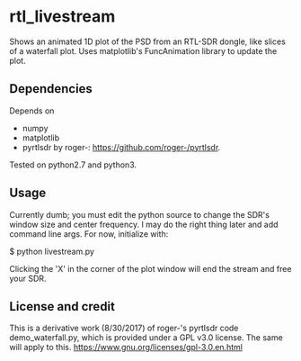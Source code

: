 # rtl_livestream
Shows an animated 1D plot of the PSD from an RTL-SDR dongle, like slices of a waterfall plot.
Uses matplotlib's FuncAnimation library to update the plot.

## Dependencies
Depends on
- numpy
- matplotlib
- pyrtlsdr by roger-: https://github.com/roger-/pyrtlsdr.

Tested on python2.7 and python3.
## Usage
Currently dumb; you must edit the python source to change the SDR's window size and center frequency.
I may do the right thing later and add command line args. For now, initialize with:

$ python livestream.py

Clicking the 'X' in the corner of the plot window will end the stream and free your SDR.

## License and credit
This is a derivative work (8/30/2017) of roger-'s pyrtlsdr code demo_waterfall.py, which is provided under a GPL v3.0 license.
The same will apply to this.
https://www.gnu.org/licenses/gpl-3.0.en.html
